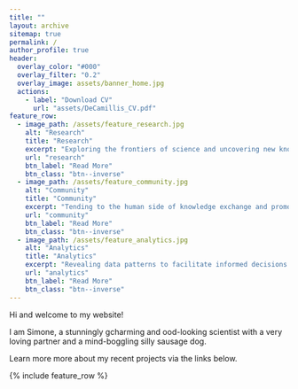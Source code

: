 ```yaml
---
title: ""
layout: archive
sitemap: true
permalink: /
author_profile: true
header:
  overlay_color: "#000"
  overlay_filter: "0.2"
  overlay_image: assets/banner_home.jpg
  actions:
    - label: "Download CV"
      url: "assets/DeCamillis_CV.pdf"
feature_row:
  - image_path: /assets/feature_research.jpg
    alt: "Research"
    title: "Research"
    excerpt: "Exploring the frontiers of science and uncovering new knowledge through innovative research."
    url: "research"
    btn_label: "Read More"
    btn_class: "btn--inverse"
  - image_path: /assets/feature_community.jpg
    alt: "Community"
    title: "Community"
    excerpt: "Tending to the human side of knowledge exchange and promoting social dialogue."
    url: "community"
    btn_label: "Read More"
    btn_class: "btn--inverse"
  - image_path: /assets/feature_analytics.jpg
    alt: "Analytics"
    title: "Analytics"
    excerpt: "Revealing data patterns to facilitate informed decisions and drive positive outcomes."
    url: "analytics"
    btn_label: "Read More"
    btn_class: "btn--inverse"
---
```


Hi and welcome to my website!

I am Simone, a stunningly gcharming and ood-looking scientist with a very loving partner and a mind-boggling silly sausage dog.

Learn more more about my recent projects via the links below.

{% include feature_row %}
